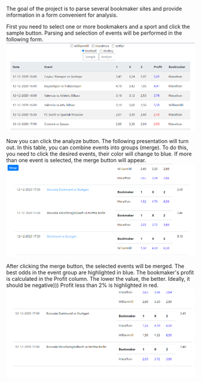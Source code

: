 The goal of the project is to parse several bookmaker sites and provide information in a form convenient for analysis.

First you need to select one or more bookmakers and a sport and click the sample button.
Parsing and selection of events will be performed in the following form.
![alt text](screens/sample.png "Sampling of the events")

Now you can click the analyze button. The following presentation will turn out. 
In this table, you can combine events into groups (merge). 
To do this, you need to click the desired events, their color will change to blue. 
If more than one event is selected, the merge button will appear.
![alt text](screens/analyze1.png "Merging of two events")

After clicking the merge button, the selected events will be merged. 
The best odds in the event group are highlighted in blue. 
The bookmaker's profit is calculated in the Profit column. 
The lower the value, the better. Ideally, it should be negative))) 
Profit less than 2% is highlighted in red.
![alt text](screens/analyze2.png "Events after merging")